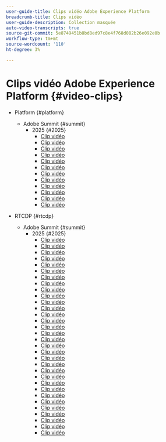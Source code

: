 ```yaml
---
user-guide-title: Clips vidéo Adobe Experience Platform
breadcrumb-title: Clips vidéo
user-guide-description: Collection masquée
auto-video-transcripts: true
source-git-commit: 5e8749451b8bd8ed97c8e4f768d082b26e092e0b
workflow-type: tm+mt
source-wordcount: '110'
ht-degree: 3%

---
```



# Clips vidéo Adobe Experience Platform {#video-clips}

+ Platform {#platform}
   + Adobe Summit {#summit}
      + 2025 {#2025}
         + [Clip vidéo](platform/summit/2025/aaa-northeast-s-use-of-ai-assistant.md)
         + [Clip vidéo](platform/summit/2025/finding-data-attributes-with-ai-assistant.md)
         + [Clip vidéo](platform/summit/2025/introduction-to-ai-assistant-in-adobe-experience-platform.md)
         + [Clip vidéo](platform/summit/2025/optimizing-audiences-with-ai-assistant.md)
         + [Clip vidéo](platform/summit/2025/adobe-experience-platform-building-connected-customer-journeys.md)
         + [Clip vidéo](platform/summit/2025/adobe-s-internal-use-of-aep-driving-experience-led-growth.md)
         + [Clip vidéo](platform/summit/2025/architecting-adobe-experience-platform-for-scalability.md)
         + [Clip vidéo](platform/summit/2025/key-takeaways-for-deploying-aep-at-scale.md)
         + [Clip vidéo](platform/summit/2025/managing-data-governance-and-access-in-aep.md)
         + [Clip vidéo](platform/summit/2025/optimizing-aep-with-sandbox-tooling.md)
         + [Clip vidéo](platform/summit/2025/run-and-operate-strategies-for-aep-at-scale.md)
         + [Clip vidéo](platform/summit/2025/single-vs-multi-sandbox-approach-in-aep.md)

+ RTCDP {#rtcdp}
   + Adobe Summit {#summit}
      + 2025 {#2025}
         + [Clip vidéo](rtcdp/summit/2025/accelerating-your-audience-strategy-with-real-time-cdp.md)
         + [Clip vidéo](rtcdp/summit/2025/adobe-s-approach-to-audience-strategy-and-activation.md)
         + [Clip vidéo](rtcdp/summit/2025/adobe-s-approach-to-member-onboarding-and-retention.md)
         + [Clip vidéo](rtcdp/summit/2025/adobe-s-internal-use-of-aep-driving-retention-with-data-driven-journeys.md)
         + [Clip vidéo](rtcdp/summit/2025/adobe-s-internal-use-of-unified-profiles-for-creative-cloud.md)
         + [Clip vidéo](rtcdp/summit/2025/ai-assistant-boosting-productivity-in-audience-management.md)
         + [Clip vidéo](rtcdp/summit/2025/ai-assistant-for-audiences-optimizing-audience-strategies.md)
         + [Clip vidéo](rtcdp/summit/2025/audience-agent-proactive-audience-health-monitoring.md)
         + [Clip vidéo](rtcdp/summit/2025/audience-portal-centralizing-and-managing-audiences.md)
         + [Clip vidéo](rtcdp/summit/2025/audience-portal-centralizing-data-for-better-marketing-decisions.md)
         + [Clip vidéo](rtcdp/summit/2025/best-practices-for-data-modeling-in-adobe-experience-platform.md)
         + [Clip vidéo](rtcdp/summit/2025/best-practices-for-schema-design-in-adobe-experience-platform.md)
         + [Clip vidéo](rtcdp/summit/2025/creating-targeted-audiences-with-ai-assistant.md)
         + [Clip vidéo](rtcdp/summit/2025/customer-centric-approach-vs-campaign-centric-approach.md)
         + [Clip vidéo](rtcdp/summit/2025/defining-customer-experience-use-cases.md)
         + [Clip vidéo](rtcdp/summit/2025/discover-activate-and-measure-with-real-time-cdp-collaboration.md)
         + [Clip vidéo](rtcdp/summit/2025/end-to-end-use-case-activation-process.md)
         + [Clip vidéo](rtcdp/summit/2025/evolving-customer-experience-maturity.md)
         + [Clip vidéo](rtcdp/summit/2025/expanding-high-value-audiences-with-look-alike-models.md)
         + [Clip vidéo](rtcdp/summit/2025/federated-audience-composition-expanding-audience-reach.md)
         + [Clip vidéo](rtcdp/summit/2025/federated-audience-composition-expanding-your-reach.md)
         + [Clip vidéo](rtcdp/summit/2025/federated-audience-composition-unifying-data-for-real-time-marketing.md)
         + [Clip vidéo](rtcdp/summit/2025/how-ai-assistant-transforms-data-insights-in-real-time-cdp.md)
         + [Clip vidéo](rtcdp/summit/2025/how-ai-enhances-real-time-cdp-with-predictive-insights.md)
         + [Clip vidéo](rtcdp/summit/2025/how-real-time-cdp-collaboration-works.md)
         + [Clip vidéo](rtcdp/summit/2025/how-to-operate-and-communicate-effectively-in-tiger-teams.md)
         + [Clip vidéo](rtcdp/summit/2025/introducing-adobe-s-agent-orchestrator-for-intelligent-activation.md)
         + [Clip vidéo](rtcdp/summit/2025/introduction-to-real-time-cdp-collaboration.md)
         + [Clip vidéo](rtcdp/summit/2025/key-differentiators-of-real-time-cdp-collaboration.md)
         + [Clip vidéo](rtcdp/summit/2025/run-and-operate-strategies-for-scaling-adobe-experience-platform.md)
         + [Clip vidéo](rtcdp/summit/2025/the-power-of-ai-in-real-time-cdp-for-audience-optimization.md)
         + [Clip vidéo](rtcdp/summit/2025/three-phased-approach-to-audience-driven-marketing.md)

